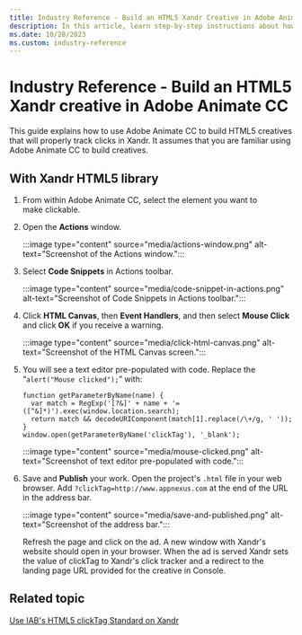 ```yaml
---
title: Industry Reference - Build an HTML5 Xandr Creative in Adobe Animate CC
description: In this article, learn step-by-step instructions about how to build an HTML5 Xandr creative in Adobe Animate CC.
ms.date: 10/28/2023
ms.custom: industry-reference
---
```


# Industry Reference - Build an HTML5 Xandr creative in Adobe Animate CC

This guide explains how to use Adobe Animate CC to build HTML5 creatives that will properly track clicks in Xandr. It assumes that you are familiar using Adobe Animate CC to build creatives.

## With Xandr HTML5 library

1. From within Adobe Animate CC, select the element you want to make clickable.

1. Open the **Actions** window.

    :::image type="content" source="media/actions-window.png" alt-text="Screenshot of the Actions window.":::

1. Select **Code Snippets** in Actions toolbar.  

   :::image type="content" source="media/code-snippet-in-actions.png" alt-text="Screenshot of Code Snippets in Actions toolbar.":::

1. Click **HTML Canvas**, then **Event Handlers**, and then select **Mouse Click** and click **OK** if you receive a warning.  

    :::image type="content" source="media/click-html-canvas.png" alt-text="Screenshot of the HTML Canvas screen.":::

1. You will see a text editor pre-populated with code. Replace the “`alert("Mouse clicked");`” with:

    ``` 
    function getParameterByName(name) {
      var match = RegExp('[?&]' + name + '=([^&]*)').exec(window.location.search);
      return match && decodeURIComponent(match[1].replace(/\+/g, ' '));
    }
    window.open(getParameterByName('clickTag'), '_blank');
    ```

    :::image type="content" source="media/mouse-clicked.png" alt-text="Screenshot of text editor pre-populated with code.":::

1. Save and **Publish** your work. Open the project's `.html` file in your web browser. Add `?clickTag=http://www.appnexus.com` at the end of the URL in the address bar.

    :::image type="content" source="media/save-and-published.png" alt-text="Screenshot of the address bar.":::

    Refresh the page and click on the ad. A new window with Xandr's website should open in your browser. When the ad is served Xandr sets the value of clickTag to Xandr's click tracker and a redirect to the landing page URL provided for the creative in Console.

## Related topic

[Use IAB's HTML5 clickTag Standard on Xandr](use-iab-s-html5-clicktag-standard-on-xandr.md)
